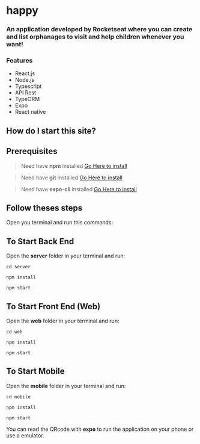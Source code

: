 # happy

### An application developed by **Rocketseat** where you can create and list orphanages to visit and help children whenever you want!

### Features

- React.js
- Node.js
- Typescript
- API Rest
- TypeORM
- Expo
- React native

## How do I start this site?

## Prerequisites

> Need have **npm** installed [Go Here to install](https://nodejs.org/en/)

> Need have **git** installed [Go Here to install](https://git-scm.com/downloads)

> Need have **expo-cli** installed [Go Here to install](https://docs.expo.io/)

## Follow theses steps

Open you terminal and run this commands:

## To Start Back End

Open the **server** folder in your terminal and run:

```
cd server

npm install

npm start

```

## To Start Front End (Web)

Open the **web** folder in your terminal and run:

```
cd web

npm install

npm start

```

## To Start Mobile

Open the **mobile** folder in your terminal and run:

```
cd mobile

npm install

npm start

```

You can read the QRcode with **expo** to run the application on your phone or use a emulator.
